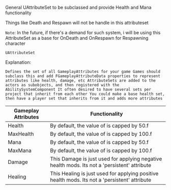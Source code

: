 General UAttributeSet to be subclassed and provide Health and Mana functionality

 Things like Death and Respawn will not be handle in this attributeset

 ``Note``: In the future, if there's a demand for such system, i will be using this AttributeSet as a base for OnDeath and OnRespawn for Respawning character

 ``UAttributeSet``

 Explanation:

 ```
 Defines the set of all GameplayAttributes for your game Games should subclass this and add FGameplayAttributeData properties to represent attributes like health, damage, etc AttributeSets are added to the actors as subobjects, and then registered with the AbilitySystemComponent It often desired to have several sets per project that inherit from each other You could make a base health set, then have a player set that inherits from it and adds more attributes
 ```

 Gameplay Attributes | Functionality
---------------------| ------------------
Health               | By default, the value of is capped by 50.f
MaxHealth            | By default, the value of is capped by 100.f
Mana                 | By default, the value of is capped by 50.f
MaxMana              | By default, the value of is capped by 100.f
Damage               | This Damage is just used for applying negative health mods. Its not a 'persistent' attribute
Healing              | This Healing is just used for applying positive health mods. Its not a 'persistent' attribute